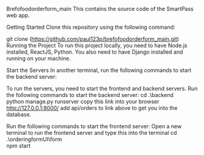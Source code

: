 Brefofoodorderform_main
This contains the source code of the SmartPass web app.

Getting Started
Clone this repository using the following command:

git clone (https://github.com/paul123p/brefofoodorderform_main.git)
Running the Project
To run this project locally, you need to have Node.js installed, ReactJS, Python. You also need to have Django installed and running on your machine.


Start the Servers
In another terminal, run the following commands to start the backend server:

To run the servers, you need to start the frontend and backend servers. 
Run the following commands to start the backend server:
cd .\backend\
python manage.py runserver
copy this link into your browser http://127.0.0.1:8000/
add api/orders to link above to get you into the database.

Run the following commands to start the frontend server:
Open a new terminal to run the frontend server and type this into the terminal
 cd .\orderingformUI\form\
 npm start





